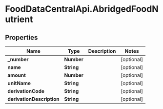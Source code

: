 # FoodDataCentralApi.AbridgedFoodNutrient

## Properties
Name | Type | Description | Notes
------------ | ------------- | ------------- | -------------
**_number** | **Number** |  | [optional] 
**name** | **String** |  | [optional] 
**amount** | **Number** |  | [optional] 
**unitName** | **String** |  | [optional] 
**derivationCode** | **String** |  | [optional] 
**derivationDescription** | **String** |  | [optional] 
